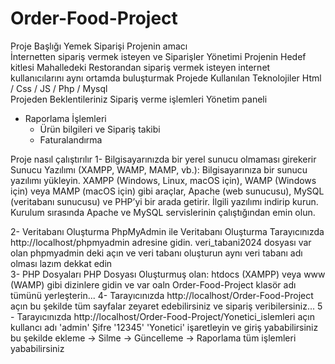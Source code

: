 # Order-Food-Project
 Proje Başlığı 
   Yemek Siparişi 
 Projenin amacı  
   İnternetten sipariş vermek isteyen ve Siparişler Yönetimi 
 Projenin Hedef kitlesi 
  Mahalledeki Restorandan sipariş vermek isteyen  internet kullanıcılarını aynı ortamda buluşturmak 
 Projede Kullanılan Teknolojiler 
 Html / Css / JS / Php / Mysql  
 Projeden Beklentileriniz
     Sipariş verme işlemleri
     Yönetim paneli  
  + Raporlama İşlemleri
    - Ürün bilgileri ve Sipariş takibi
    - Faturalandırma

 Proje nasıl çalıştırılır
  1- Bilgisayarınızda bir yerel sunucu olmaması girekerir  Sunucu Yazılımı (XAMPP, WAMP, MAMP, vb.):
      Bilgisayarınıza bir sunucu yazılımı yükleyin. XAMPP (Windows, Linux, macOS için), WAMP (Windows için) veya MAMP (macOS için) gibi araçlar, Apache (web sunucusu), MySQL (veritabanı sunucusu) ve PHP’yi bir arada getirir.
      İlgili yazılımı indirip kurun. Kurulum sırasında Apache ve MySQL servislerinin çalıştığından emin olun.

   2-  Veritabanı Oluşturma
         PhpMyAdmin ile Veritabanı Oluşturma
         Tarayıcınızda http://localhost/phpmyadmin adresine gidin.
         veri_tabani2024 dosyası var olan phpmyadmin deki açın ve veri tabanı oluşturun aynı veri tabanı adı olması lazım dekkat edin  
   3- PHP Dosyaları 
       PHP Dosyası Oluşturmuş olan:
       htdocs (XAMPP) veya www (WAMP) gibi dizinlere gidin ve var oaln Order-Food-Project klasör adı tümünü yerleşterin...
  4- Tarayıcınızda http://localhost/Order-Food-Project açın bu şekilde tüm sayfalar zeyaret edebilirsiniz ve sipariş veribilersiniz...
  5 - Tarayıcınızda http://localhost/Order-Food-Project/Yonetici_islemleri açın 
  kullancı adı 'admin'
  Şifre '12345'
  'Yonetici' işaretleyin ve giriş yababilirsiniz 
  bu şekilde  ekleme -> Silme -> Güncelleme -> Raporlama tüm işlemleri yababilirsiniz 
   

